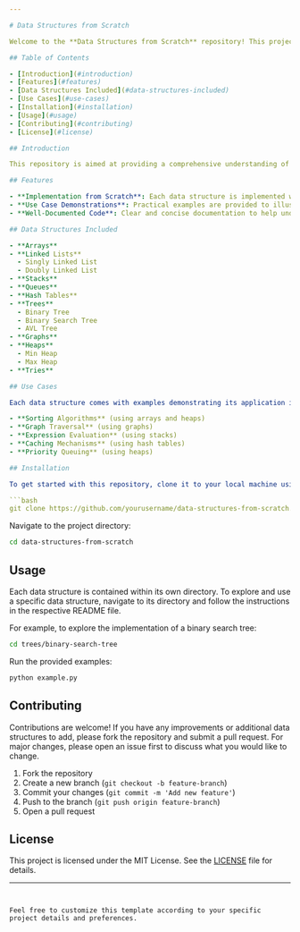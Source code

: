 ```yaml
---

# Data Structures from Scratch

Welcome to the **Data Structures from Scratch** repository! This project involves designing a variety of data structures from the ground up and demonstrating their application in different use cases.

## Table of Contents

- [Introduction](#introduction)
- [Features](#features)
- [Data Structures Included](#data-structures-included)
- [Use Cases](#use-cases)
- [Installation](#installation)
- [Usage](#usage)
- [Contributing](#contributing)
- [License](#license)

## Introduction

This repository is aimed at providing a comprehensive understanding of fundamental data structures by implementing them from scratch. Each data structure is designed with clear, well-documented code and is accompanied by practical examples showcasing how and where it can be applied.

## Features

- **Implementation from Scratch**: Each data structure is implemented without relying on built-in libraries to ensure a deep understanding of its mechanics.
- **Use Case Demonstrations**: Practical examples are provided to illustrate how each data structure can be used in real-world scenarios.
- **Well-Documented Code**: Clear and concise documentation to help understand the implementation and usage.

## Data Structures Included

- **Arrays**
- **Linked Lists**
  - Singly Linked List
  - Doubly Linked List
- **Stacks**
- **Queues**
- **Hash Tables**
- **Trees**
  - Binary Tree
  - Binary Search Tree
  - AVL Tree
- **Graphs**
- **Heaps**
  - Min Heap
  - Max Heap
- **Tries**

## Use Cases

Each data structure comes with examples demonstrating its application in various scenarios, such as:

- **Sorting Algorithms** (using arrays and heaps)
- **Graph Traversal** (using graphs)
- **Expression Evaluation** (using stacks)
- **Caching Mechanisms** (using hash tables)
- **Priority Queuing** (using heaps)

## Installation

To get started with this repository, clone it to your local machine using the following command:

```bash
git clone https://github.com/yourusername/data-structures-from-scratch.git
```

Navigate to the project directory:

```bash
cd data-structures-from-scratch
```

## Usage

Each data structure is contained within its own directory. To explore and use a specific data structure, navigate to its directory and follow the instructions in the respective README file.

For example, to explore the implementation of a binary search tree:

```bash
cd trees/binary-search-tree
```

Run the provided examples:

```bash
python example.py
```

## Contributing

Contributions are welcome! If you have any improvements or additional data structures to add, please fork the repository and submit a pull request. For major changes, please open an issue first to discuss what you would like to change.

1. Fork the repository
2. Create a new branch (`git checkout -b feature-branch`)
3. Commit your changes (`git commit -m 'Add new feature'`)
4. Push to the branch (`git push origin feature-branch`)
5. Open a pull request

## License

This project is licensed under the MIT License. See the [LICENSE](LICENSE) file for details.

---
```


Feel free to customize this template according to your specific project details and preferences.
